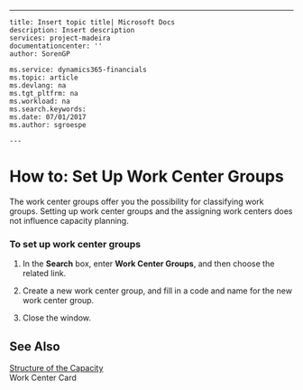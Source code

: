 ---
    title: Insert topic title| Microsoft Docs
    description: Insert description
    services: project-madeira
    documentationcenter: ''
    author: SorenGP

    ms.service: dynamics365-financials
    ms.topic: article
    ms.devlang: na
    ms.tgt_pltfrm: na
    ms.workload: na
    ms.search.keywords:
    ms.date: 07/01/2017
    ms.author: sgroespe

    ---
# How to: Set Up Work Center Groups
The work center groups offer you the possibility for classifying work groups. Setting up work center groups and the assigning work centers does not influence capacity planning.  
  
### To set up work center groups  
  
1.  In the **Search** box, enter **Work Center Groups**, and then choose the related link.  
  
2.  Create a new work center group, and fill in a code and name for the new work center group.  
  
3.  Close the window.  
  
## See Also  
 [Structure of the Capacity](../structure-of-the-capacity.md)   
 Work Center Card